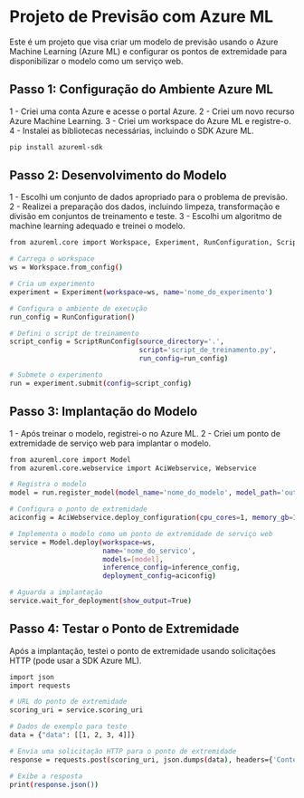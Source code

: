 # Projeto de Previsão com Azure ML

Este é um projeto que visa criar um modelo de previsão usando o Azure Machine Learning (Azure ML) e configurar os pontos de extremidade para disponibilizar o modelo como um serviço web.

## Passo 1: Configuração do Ambiente Azure ML

1 - Criei uma conta Azure e acesse o portal Azure.
2 - Criei um novo recurso Azure Machine Learning.
3 - Criei um workspace do Azure ML e registre-o.
4 - Instalei as bibliotecas necessárias, incluindo o SDK Azure ML.

```bash
pip install azureml-sdk
```

## Passo 2: Desenvolvimento do Modelo

1 - Escolhi um conjunto de dados apropriado para o problema de previsão.
2 - Realizei a preparação dos dados, incluindo limpeza, transformação e divisão em conjuntos de treinamento e teste.
3 - Escolhi um algoritmo de machine learning adequado e treinei o modelo.

```bash
from azureml.core import Workspace, Experiment, RunConfiguration, ScriptRunConfig

# Carrega o workspace
ws = Workspace.from_config()

# Cria um experimento
experiment = Experiment(workspace=ws, name='nome_do_experimento')

# Configura o ambiente de execução
run_config = RunConfiguration()

# Defini o script de treinamento
script_config = ScriptRunConfig(source_directory='.',
                                script='script_de_treinamento.py',
                                run_config=run_config)

# Submete o experimento
run = experiment.submit(config=script_config)
```

## Passo 3: Implantação do Modelo

1 - Após treinar o modelo, registrei-o no Azure ML.
2 - Criei um ponto de extremidade de serviço web para implantar o modelo.

```bash
from azureml.core import Model
from azureml.core.webservice import AciWebservice, Webservice

# Registra o modelo
model = run.register_model(model_name='nome_do_modelo', model_path='outputs/model.pkl')

# Configura o ponto de extremidade
aciconfig = AciWebservice.deploy_configuration(cpu_cores=1, memory_gb=1)

# Implementa o modelo como um ponto de extremidade de serviço web
service = Model.deploy(workspace=ws,
                       name='nome_do_servico',
                       models=[model],
                       inference_config=inference_config,
                       deployment_config=aciconfig)

# Aguarda a implantação
service.wait_for_deployment(show_output=True)
```

## Passo 4: Testar o Ponto de Extremidade

Após a implantação, testei o ponto de extremidade usando solicitações HTTP (pode usar a SDK Azure ML).

```bash
import json
import requests

# URL do ponto de extremidade
scoring_uri = service.scoring_uri

# Dados de exemplo para teste
data = {"data": [[1, 2, 3, 4]]}

# Envia uma solicitação HTTP para o ponto de extremidade
response = requests.post(scoring_uri, json.dumps(data), headers={'Content-Type':'application/json'})

# Exibe a resposta
print(response.json())
```
